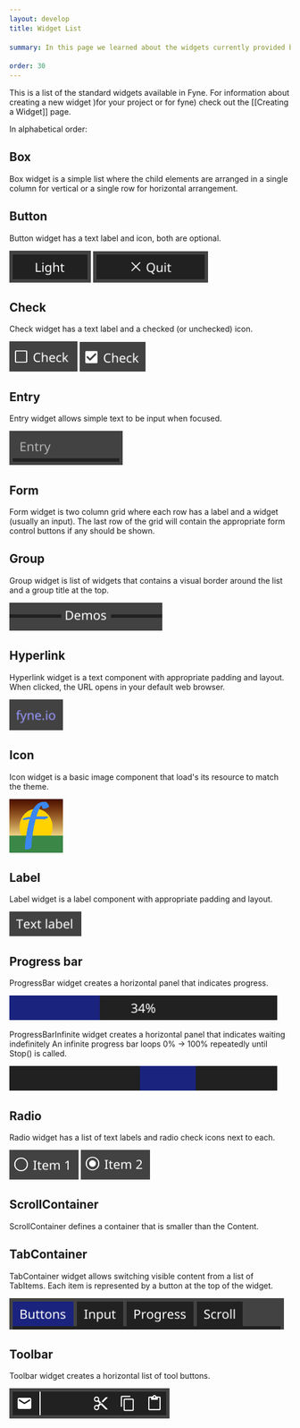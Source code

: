 ```yaml
---
layout: develop
title: Widget List

summary: In this page we learned about the widgets currently provided by the Fyne toolkit. As these are all built on the same canvas objects they will work identically on all the supported platforms. If you don't find the widget you are looking for it would be possible to create a <a href="/develop/customwidget.html">custom widget</a>

order: 30
---
```


This is a list of the standard widgets available in Fyne. For information about creating a new widget )for your project or for fyne) check out the [[Creating a Widget]] page.

In alphabetical order:

## Box

Box widget is a simple list where the child elements are arranged in a single column for vertical or a single row for horizontal arrangement.

## Button

Button widget has a text label and icon, both are optional.

![Button](/develop/widget/button.png)
 ![Button with Icon](/develop/widget/button-icon.png)

## Check

Check widget has a text label and a checked (or unchecked) icon.

![Check](/develop/widget/check.png) ![Check On](/develop/widget/check-on.png)

## Entry

Entry widget allows simple text to be input when focused.

![Entry](/develop/widget/entry.png)

## Form

Form widget is two column grid where each row has a label and a widget (usually an input). The last row of the grid will contain the appropriate form control buttons if any should be shown.

## Group

Group widget is list of widgets that contains a visual border around the list and a group title at the top.

![Group](/develop/widget/group.png)

## Hyperlink

Hyperlink widget is a text component with appropriate padding and layout. When clicked, the URL opens in your default web browser.

![Hyperlink](/develop/widget/hyperlink.png)

## Icon

Icon widget is a basic image component that load's its resource to match the theme.

![Icon](/develop/widget/icon.png)

## Label

Label widget is a label component with appropriate padding and layout.

![Label](/develop/widget/label.png)

## Progress bar

ProgressBar widget creates a horizontal panel that indicates progress.

![Progress](/develop/widget/progress.png)

ProgressBarInfinite widget creates a horizontal panel that indicates waiting indefinitely An infinite progress bar loops 0% -> 100% repeatedly until Stop() is called.

![Progress Infinite](/develop/widget/progress-infinite.png)

## Radio

Radio widget has a list of text labels and radio check icons next to each.

![Radio](/develop/widget/radio.png) ![Radio On](/develop/widget/radio-on.png)

## ScrollContainer

ScrollContainer defines a container that is smaller than the Content.

## TabContainer

TabContainer widget allows switching visible content from a list of TabItems. Each item is represented by a button at the top of the widget.

![Tab Container](/develop/widget/tabcontainer.png)

## Toolbar

Toolbar widget creates a horizontal list of tool buttons.

![Toolbar](/develop/widget/toolbar.png)

